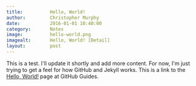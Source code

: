 ```yaml
---
title:			Hello, World!
author:			Christopher Murphy
date:			2016-01-01 10:40:00
category: 		Notes
image:			hello-world.png
imagealt:		Hello, World! [Detail]
layout:			post
---
```



This is a test. I'll update it shortly and add more content. For now, I'm just trying to get a feel for how GitHub and Jekyll works. This is a link to the [Hello, World!][01] page at GitHub Guides.


[01]: https://guides.github.com/activities/hello-world/ "Hello, World!"